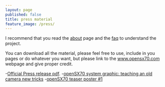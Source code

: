 ```yaml
---
layout: page
published: false
title: press material
feature_image: /press/
---
```


I recommend that you read the [about](http://opensx70.com/about/) page and the [faq](http://opensx70.com/FAQ/) to understand the project.

You can download all the material, please feel free to use, include in you pages or do whatever you want, but please link to the www.opensx70.com webpage and give proper credit.

-[Official Press release pdf](https://github.com/openSX70/Press/raw/master/openSX70%20press%20release%20(2018).pdf).
-[openSX70 system graphic: teaching an old camera new tricks](https://github.com/openSX70/Press/raw/master/openSX70-modular_system.pdf)
-[openSX70 teaser poster #1](https://github.com/openSX70/Press/raw/master/openSX70-poster-1.pdf)